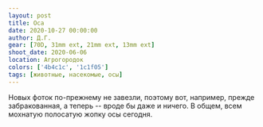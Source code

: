 ```yaml
---
layout: post
title: Оса
date: 2020-10-27 00:00:00
author: Д.Г.
gear: [70D, 31mm ext, 21mm ext, 13mm ext]
shoot_date: 2020-06-06
location: Агрогородок
colors: ['4b4c1c', '1c1f05']
tags: [животные, насекомые, осы]
---
```

Новых фоток по-прежнему не завезли, поэтому вот, например, прежде забракованная, а теперь -- вроде бы даже и ничего. В общем, всем мохнатую полосатую жопку осы сегодня.
